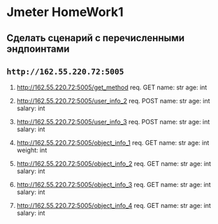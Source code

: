 # Jmeter HomeWork1

## Сделать сценарий с перечисленными эндпоинтами
## `http://162.55.220.72:5005`


1. http://162.55.220.72:5005/get_method
req.
GET
name: str
age: int


2. http://162.55.220.72:5005/user_info_2
req.
POST
name: str
age: int
salary: int


3. http://162.55.220.72:5005/user_info_3
req.
POST
name: str
age: int
salary: int

4. http://162.55.220.72:5005/object_info_1
req.
GET
name: str
age: int
weight: int

5. http://162.55.220.72:5005/object_info_2
req.
GET
name: str
age: int
salary: int

6. http://162.55.220.72:5005/object_info_3
req.
GET
name: str
age: int
salary: int

7. http://162.55.220.72:5005/object_info_4
req.
GET
name: str
age: int
salary: int